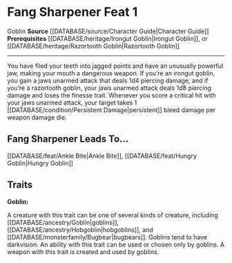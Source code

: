 ﻿---
feat: Fang Sharpener
id: '1000'
leads_to: '[[DATABASE/feat/Ankle Bite|Ankle Bite]] , [[DATABASE/feat/Hungry Goblin|Hungry
  Goblin]]'
level: '1'
name: Fang Sharpener
prerequisite: '[[DATABASE/heritage/Irongut Goblin|Irongut Goblin]] heritage or [[DATABASE/heritage/Razortooth
  Goblin|Razortooth Goblin]] heritage'
rarity: Common
source: '[[DATABASE/source/Character Guide|Character Guide]]'
trait:
- '[[DATABASE/trait/Goblin|Goblin]]'
type: Feat

---
# Fang Sharpener <span class="item-type">Feat 1</span>

<span class="item-trait">Goblin</span>
**Source** [[DATABASE/source/Character Guide|Character Guide]] 
**Prerequisites** [[DATABASE/heritage/Irongut Goblin|Irongut Goblin]], or [[DATABASE/heritage/Razortooth Goblin|Razortooth Goblin]]

---
You have filed your teeth into jagged points and have an unusually powerful jaw, making your mouth a dangerous weapon. If you’re an irongut goblin, you gain a jaws unarmed attack that deals 1d4 piercing damage, and if you’re a razortooth goblin, your jaws unarmed attack deals 1d8 piercing damage and loses the finesse trait. Whenever you score a critical hit with your jaws unarmed attack, your target takes 1 [[DATABASE/condition/Persistent Damage|persistent]] bleed damage per weapon damage die.

## Fang Sharpener Leads To...

[[DATABASE/feat/Ankle Bite|Ankle Bite]], [[DATABASE/feat/Hungry Goblin|Hungry Goblin]]

## Traits

**Goblin:**

A creature with this trait can be one of several kinds of creature, including [[DATABASE/ancestry/Goblin|goblins]], [[DATABASE/ancestry/Hobgoblin|hobgoblins]], and [[DATABASE/monsterfamily/Bugbear|bugbears]]. Goblins tend to have darkvision. An ability with this trait can be used or chosen only by goblins. A weapon with this trait is created and used by goblins.